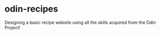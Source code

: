 # odin-recipes
Designing a basic recipe website using all the skills acquired from the Odin Project!
